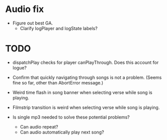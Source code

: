 # Audio fix
* Figure out best GA.
    * Clarify logPlayer and logState labels?

# TODO
* dispatchPlay checks for player canPlayThrough. Does this account for logue?
* Confirm that quickly navigating through songs is not a problem. (Seems fine so far, other than AbortError message.)
* Weird time flash in song banner when selecting verse while song is playing.
* Filmstrip transition is weird when selecting verse while song is playing.

* Is single mp3 needed to solve these potential problems?
    * Can audio repeat?
    * Can audio automatically play next song?